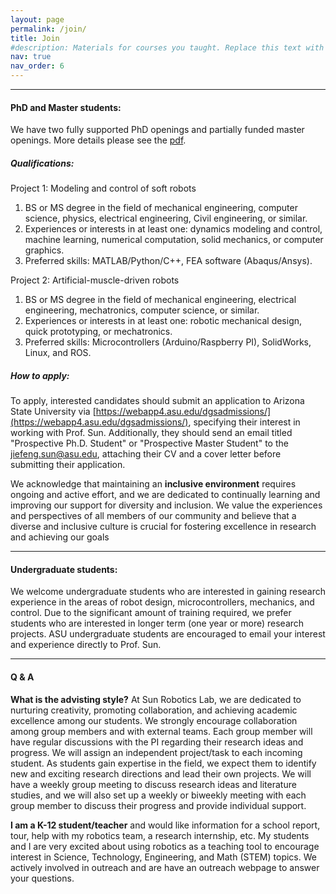 ```yaml
---
layout: page
permalink: /join/
title: Join
#description: Materials for courses you taught. Replace this text with your description.
nav: true
nav_order: 6
---
```


---
#### PhD and Master students:

We have two fully supported PhD openings and partially funded master openings. More details please see the [pdf]({{site.baseurl}}/assets/pdf/PhD_opening_ASU_Sun_Robotics_Lab.pdf). 


##### Qualifications:
Project 1: Modeling and control of soft robots
1. BS or MS degree in the field of mechanical engineering, computer science, physics, electrical engineering, Civil engineering, or similar.
2. Experiences or interests in at least one: dynamics modeling and control, machine learning, numerical computation, solid mechanics, or computer graphics. 
3. Preferred skills: MATLAB/Python/C++, FEA software (Abaqus/Ansys).

Project 2: Artificial-muscle-driven robots
1. BS or MS degree in the field of mechanical engineering, electrical engineering, mechatronics, computer science, or similar.
2. Experiences or interests in at least one: robotic mechanical design, quick prototyping, or mechatronics. 
3. Preferred skills: Microcontrollers (Arduino/Raspberry PI), SolidWorks, Linux, and ROS. 

##### How to apply:
To apply, interested candidates should submit an application to Arizona State University via [https://webapp4.asu.edu/dgsadmissions/](https://webapp4.asu.edu/dgsadmissions/), specifying their interest in working with Prof. Sun. Additionally, they should send an email titled "Prospective Ph.D. Student" or "Prospective Master Student" to the jiefeng.sun@asu.edu, attaching their CV and a cover letter before submitting their application. 


We acknowledge that maintaining an __inclusive environment__ requires ongoing and active effort, and we are dedicated to continually learning and improving our support for diversity and inclusion. We value the experiences and perspectives of all members of our community and believe that a diverse and inclusive culture is crucial for fostering excellence in research and achieving our goals

---

#### Undergraduate students:

We welcome undergraduate students who are interested in gaining research experience in the areas of robot design, microcontrollers, mechanics, and control. Due to the significant amount of training required, we prefer students who are interested in longer term (one year or more) research projects.
ASU undergraduate students are encouraged to email your interest and experience directly to Prof. Sun.

---

#### Q & A

__What is the advisting style?__
At Sun Robotics Lab, we are dedicated to nurturing creativity, promoting collaboration, and achieving academic excellence among our students. We strongly encourage collaboration among group members and with external teams. 
Each group member will have regular discussions with the PI regarding their research ideas and progress. We will assign an independent project/task to each incoming student. As students gain expertise in the field, we expect them to identify new and exciting research directions and lead their own projects.
We will have a weekly group meeting to discuss research ideas and literature studies, and we will also set up a weekly or biweekly meeting with each group member to discuss their progress and provide individual support. 



 __I am a K-12 student/teacher__ and would like information for a school report, tour, help with my robotics team, a research internship, etc. My students and I are very excited about using robotics as a teaching tool to encourage interest in Science, Technology, Engineering, and Math (STEM) topics. We actively involved in outreach and are have an outreach webpage to answer your questions.

